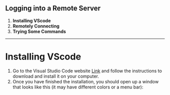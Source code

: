 ## Logging into a Remote Server ##
1. **Installing VScode**
2. **Remotely Connecting**
3. **Trying Some Commands**
-----------------------
 # Installing VScode #
1. Go to the Visual Studio Code website [Link](https://code.visualstudio.com/) and
follow the instructions to download and install it on your computer.
2. Once you have finished the installation, you should open up a window that looks like
      this (it may have different colors or a menu bar):
      

